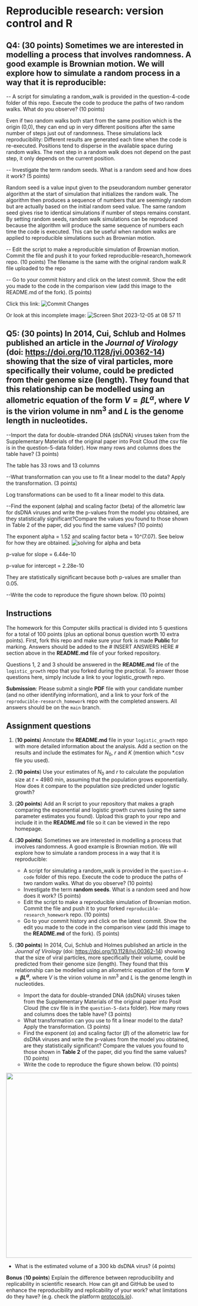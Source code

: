 # Reproducible research: version control and R

## Q4: (30 points) Sometimes we are interested in modelling a process that involves randomness. A good example is Brownian motion. We will explore how to simulate a random process in a way that it is reproducible:

-- A script for simulating a random_walk is provided in the question-4-code folder of this repo. Execute the code to produce the paths of two random walks. What do you observe? (10 points)

Even if two random walks both start from the same position which is the origin (0,0), they can end up in very different positions after the same number of steps just out of randomness.
These simulations lack reproducibility: Different results are generated each time when the code is re-executed.
Positions tend to disperse in the available space during random walks.
The next step in a random walk does not depend on the past step, it only depends on the current position.


-- Investigate the term random seeds. What is a random seed and how does it work? (5 points)

Random seed is a value input given to the pseudorandom number generator algorithm at the start of simulation that initializes the random walk. The algorithm then produces a sequence of numbers that are seemingly random but are actually based on the initial random seed value. The same random seed gives rise to identical simulations if number of steps remains constant. By setting random seeds, random walk simulations can be reproduced because the algorithm will produce the same sequence of numbers each time the code is executed. This can be useful when random walks are applied to reproducible simulations such as Brownian motion. 

-- Edit the script to make a reproducible simulation of Brownian motion. Commit the file and push it to your forked reproducible-research_homework repo. (10 points)
The filename is the same with the original random walk.R file uploaded to the repo

-- Go to your commit history and click on the latest commit. Show the edit you made to the code in the comparison view (add this image to the README.md of the fork). (5 points)

Click this link: ![Commit Changes](https://github.com/Dolores-thedementedgiant/reproducible-research_homework/commit/ce9d0083c5d3a23ec66b17757dbf2bd6f8ef814c) 

Or look at this incomplete image: 
![Screen Shot 2023-12-05 at 08 57 11](https://github.com/Dolores-thedementedgiant/reproducible-research_homework/assets/148791070/683a4234-fa11-4678-adef-4e1e369128b4)

## Q5: (30 points) In 2014, Cui, Schlub and Holmes published an article in the *Journal of Virology* (doi: https://doi.org/10.1128/jvi.00362-14) showing that the size of viral particles, more specifically their volume, could be predicted from their genome size (length). They found that this relationship can be modelled using an allometric equation of the form **$`V = \beta L^{\alpha}`$**, where $`V`$ is the virion volume in nm<sup>3</sup> and $`L`$ is the genome length in nucleotides.

--Import the data for double-stranded DNA (dsDNA) viruses taken from the Supplementary Materials of the original paper into Posit Cloud (the csv file is in the question-5-data folder). How many rows and columns does the table have? (3 points)

The table has 33 rows and 13 columns

--What transformation can you use to fit a linear model to the data? Apply the transformation. (3 points)

Log transformations can be used to fit a linear model to this data.

--Find the exponent (alpha) and scaling factor (beta) of the allometric law for dsDNA viruses and write the p-values from the model you obtained, are they statistically significant?Compare the values you found to those shown in Table 2 of the paper, did you find the same values? (10 points)

The exponent alpha = 1.52 and scaling factor beta = 10^(7.07). See below for how they are obtained.
![solving for alpha and beta](https://github.com/Dolores-thedementedgiant/reproducible-research_homework/assets/148791070/50d16ffd-abee-4513-8a7f-8c7092431bd7)

p-value for slope = 6.44e-10

p-value for intercept = 2.28e-10

They are statistically significant because both p-values are smaller than 0.05.

--Write the code to reproduce the figure shown below. (10 points)



## Instructions

The homework for this Computer skills practical is divided into 5 questions for a total of 100 points (plus an optional bonus question worth 10 extra points). First, fork this repo and make sure your fork is made **Public** for marking. Answers should be added to the # INSERT ANSWERS HERE # section above in the **README.md** file of your forked repository.

Questions 1, 2 and 3 should be answered in the **README.md** file of the `logistic_growth` repo that you forked during the practical. To answer those questions here, simply include a link to your logistic_growth repo.

**Submission**: Please submit a single **PDF** file with your candidate number (and no other identifying information), and a link to your fork of the `reproducible-research_homework` repo with the completed answers. All answers should be on the `main` branch.

## Assignment questions 

1) (**10 points**) Annotate the **README.md** file in your `logistic_growth` repo with more detailed information about the analysis. Add a section on the results and include the estimates for $N_0$, $r$ and $K$ (mention which *.csv file you used).
   
2) (**10 points**) Use your estimates of $N_0$ and $r$ to calculate the population size at $t$ = 4980 min, assuming that the population grows exponentially. How does it compare to the population size predicted under logistic growth? 

3) (**20 points**) Add an R script to your repository that makes a graph comparing the exponential and logistic growth curves (using the same parameter estimates you found). Upload this graph to your repo and include it in the **README.md** file so it can be viewed in the repo homepage.
   
4) (**30 points**) Sometimes we are interested in modelling a process that involves randomness. A good example is Brownian motion. We will explore how to simulate a random process in a way that it is reproducible:

   - A script for simulating a random_walk is provided in the `question-4-code` folder of this repo. Execute the code to produce the paths of two random walks. What do you observe? (10 points)
   - Investigate the term **random seeds**. What is a random seed and how does it work? (5 points)
   - Edit the script to make a reproducible simulation of Brownian motion. Commit the file and push it to your forked `reproducible-research_homework` repo. (10 points)
   - Go to your commit history and click on the latest commit. Show the edit you made to the code in the comparison view (add this image to the **README.md** of the fork). (5 points)

5) (**30 points**) In 2014, Cui, Schlub and Holmes published an article in the *Journal of Virology* (doi: https://doi.org/10.1128/jvi.00362-14) showing that the size of viral particles, more specifically their volume, could be predicted from their genome size (length). They found that this relationship can be modelled using an allometric equation of the form **$`V = \beta L^{\alpha}`$**, where $`V`$ is the virion volume in nm<sup>3</sup> and $`L`$ is the genome length in nucleotides.

   - Import the data for double-stranded DNA (dsDNA) viruses taken from the Supplementary Materials of the original paper into Posit Cloud (the csv file is in the `question-5-data` folder). How many rows and columns does the table have? (3 points)
   - What transformation can you use to fit a linear model to the data? Apply the transformation. (3 points)
   - Find the exponent ($\alpha$) and scaling factor ($\beta$) of the allometric law for dsDNA viruses and write the p-values from the model you obtained, are they statistically significant? Compare the values you found to those shown in **Table 2** of the paper, did you find the same values? (10 points)
   - Write the code to reproduce the figure shown below. (10 points)

  <p align="center">
     <img src="https://github.com/josegabrielnb/reproducible-research_homework/blob/main/question-5-data/allometric_scaling.png" width="600" height="500">
  </p>

  - What is the estimated volume of a 300 kb dsDNA virus? (4 points)

**Bonus** (**10 points**) Explain the difference between reproducibility and replicability in scientific research. How can git and GitHub be used to enhance the reproducibility and replicability of your work? what limitations do they have? (e.g. check the platform [protocols.io](https://www.protocols.io/)).
